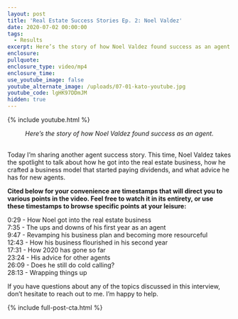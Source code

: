 ```yaml
---
layout: post
title: 'Real Estate Success Stories Ep. 2: Noel Valdez'
date: 2020-07-02 00:00:00
tags:
  - Results
excerpt: Here’s the story of how Noel Valdez found success as an agent.
enclosure:
pullquote:
enclosure_type: video/mp4
enclosure_time:
use_youtube_image: false
youtube_alternate_image: /uploads/07-01-kato-youtube.jpg
youtube_code: lgHK97DDmJM
hidden: true
---
```


{% include youtube.html %}

<center><em>Here&rsquo;s the story of how Noel Valdez found success as an agent.</em></center>

<br>Today I’m sharing another agent success story. This time, Noel Valdez takes the spotlight to talk about how he got into the real estate business, how he crafted a business model that started paying dividends, and what advice he has for new agents.

**Cited below for your convenience are timestamps that will direct you to various points in the video. Feel free to watch it in its entirety, or use these timestamps to browse specific points at your leisure:**

0:29 - How Noel got into the real estate business<br>7:35 - The ups and downs of his first year as an agent<br>9:47 - Revamping his business plan and becoming more resourceful<br>12:43 - How his business flourished in his second year<br>17:31 - How 2020 has gone so far<br>23:24 - His advice for other agents<br>26:09 - Does he still do cold calling?<br>28:13 - Wrapping things up

If you have questions about any of the topics discussed in this interview, don’t hesitate to reach out to me. I’m happy to help.

{% include full-post-cta.html %}